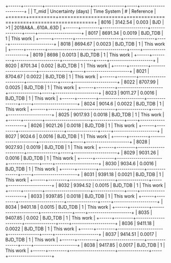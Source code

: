 +------+---------+----------------------+---------------+-----+---------------------+
|      |   T_mid |   Uncertainty (days) | Time System   | #   | Reference           |
+======+=========+======================+===============+=====+=====================+
| 8016 | 3142.54 |               0.003  | BJD           | >1  | 2018A&A...610A..63D |
+------+---------+----------------------+---------------+-----+---------------------+
| 8017 | 8691.34 |               0.0019 | BJD_TDB       | 1   | This work           |
+------+---------+----------------------+---------------+-----+---------------------+
| 8018 | 8694.67 |               0.0023 | BJD_TDB       | 1   | This work           |
+------+---------+----------------------+---------------+-----+---------------------+
| 8019 | 8698    |               0.0013 | BJD_TDB       | 1   | This work           |
+------+---------+----------------------+---------------+-----+---------------------+
| 8020 | 8701.34 |               0.002  | BJD_TDB       | 1   | This work           |
+------+---------+----------------------+---------------+-----+---------------------+
| 8021 | 8704.67 |               0.0022 | BJD_TDB       | 1   | This work           |
+------+---------+----------------------+---------------+-----+---------------------+
| 8022 | 8707.99 |               0.0025 | BJD_TDB       | 1   | This work           |
+------+---------+----------------------+---------------+-----+---------------------+
| 8023 | 9011.27 |               0.0016 | BJD_TDB       | 1   | This work           |
+------+---------+----------------------+---------------+-----+---------------------+
| 8024 | 9014.6  |               0.0022 | BJD_TDB       | 1   | This work           |
+------+---------+----------------------+---------------+-----+---------------------+
| 8025 | 9017.93 |               0.0018 | BJD_TDB       | 1   | This work           |
+------+---------+----------------------+---------------+-----+---------------------+
| 8026 | 9021.26 |               0.0018 | BJD_TDB       | 1   | This work           |
+------+---------+----------------------+---------------+-----+---------------------+
| 8027 | 9024.6  |               0.0016 | BJD_TDB       | 1   | This work           |
+------+---------+----------------------+---------------+-----+---------------------+
| 8028 | 9027.93 |               0.0019 | BJD_TDB       | 1   | This work           |
+------+---------+----------------------+---------------+-----+---------------------+
| 8029 | 9031.26 |               0.0016 | BJD_TDB       | 1   | This work           |
+------+---------+----------------------+---------------+-----+---------------------+
| 8030 | 9034.6  |               0.0016 | BJD_TDB       | 1   | This work           |
+------+---------+----------------------+---------------+-----+---------------------+
| 8031 | 9391.18 |               0.0021 | BJD_TDB       | 1   | This work           |
+------+---------+----------------------+---------------+-----+---------------------+
| 8032 | 9394.52 |               0.0015 | BJD_TDB       | 1   | This work           |
+------+---------+----------------------+---------------+-----+---------------------+
| 8033 | 9397.85 |               0.0018 | BJD_TDB       | 1   | This work           |
+------+---------+----------------------+---------------+-----+---------------------+
| 8034 | 9401.18 |               0.0015 | BJD_TDB       | 1   | This work           |
+------+---------+----------------------+---------------+-----+---------------------+
| 8035 | 9407.85 |               0.002  | BJD_TDB       | 1   | This work           |
+------+---------+----------------------+---------------+-----+---------------------+
| 8036 | 9411.18 |               0.0022 | BJD_TDB       | 1   | This work           |
+------+---------+----------------------+---------------+-----+---------------------+
| 8037 | 9414.51 |               0.0017 | BJD_TDB       | 1   | This work           |
+------+---------+----------------------+---------------+-----+---------------------+
| 8038 | 9417.85 |               0.0017 | BJD_TDB       | 1   | This work           |
+------+---------+----------------------+---------------+-----+---------------------+